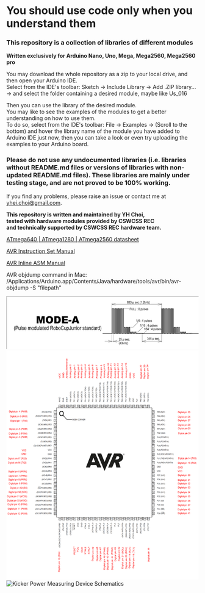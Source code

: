 # You should use code only when you understand them  
  
### This repository is a collection of libraries of different modules  
  
**Written exclusively for Arduino Nano, Uno, Mega, Mega2560, Mega2560 pro**  
  
You may download the whole repository as a zip to your local drive, and then open your Arduino IDE.  
Select from the IDE's toolbar: Sketch -> Include Library -> Add .ZIP library... -> and select the folder containing a desired module, maybe like Us_016  



Then you can use the library of the desired module.  
You may like to see the examples of the modules to get a better understanding on how to use them.  
To do so, select from the IDE's toolbar: File -> Examples -> (Scroll to the bottom) and hover the library name of the module you have added to Arduino IDE just now, then you can take a look or even try uploading the examples to your Arduino board.  



### Please do not use any undocumented libraries (i.e. libraries **without README.md files** or versions of libraries with **non-updated README.md files**). These libraries are mainly under testing stage, and are not proved to be 100% working.  



If you find any problems, please raise an issue or contact me at yhei.choi@gmail.com.  
  
**This repository is written and maintained by YH Choi,**  
**tested with hardware modules provided by CSWCSS REC**  
**and technically supported by CSWCSS REC hardware team.**  

[ATmega640 | ATmega1280 | ATmega2560 datasheet](https://ww1.microchip.com/downloads/en/devicedoc/atmel-2549-8-bit-avr-microcontroller-atmega640-1280-1281-2560-2561_datasheet.pdf)  
  
[AVR Instruction Set Manual](http://ww1.microchip.com/downloads/en/devicedoc/atmel-0856-avr-instruction-set-manual.pdf)  
  
[AVR Inline ASM Manual](https://www.nongnu.org/avr-libc/user-manual/inline_asm.html)
  
AVR objdump command in Mac: /Applications/Arduino.app/Contents/Java/hardware/tools/avr/bin/avr-objdump -S "filepath"
  
![RCJ Soccer Lightweight IR ball pulse graph](./Ningor_ir/ball_pulse_graph.png)
![ATmega2560 pinout](./pinout_diagrams/ATmega2560_pinout_2.png)
![Kicker Power Measuring Device Schematics](https://github.com/RoboCupJuniorTC/soccer-rules/blob/master/kicker_testing_schematics.png)